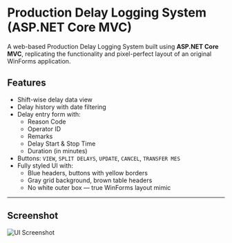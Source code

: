 # Production Delay Logging System (ASP.NET Core MVC)

A web-based Production Delay Logging System built using **ASP.NET Core MVC**, replicating the functionality and pixel-perfect layout of an original WinForms application.

## Features

- Shift-wise delay data view  
- Delay history with date filtering  
- Delay entry form with:
  - Reason Code
  - Operator ID
  - Remarks
  - Delay Start & Stop Time
  - Duration (in minutes)
- Buttons: `VIEW`, `SPLIT DELAYS`, `UPDATE`, `CANCEL`, `TRANSFER MES`
- Fully styled UI with:
  - Blue headers, buttons with yellow borders
  - Gray grid background, brown table headers
  - No white outer box — true WinForms layout mimic

---

## Screenshot

![UI Screenshot]([./Screenshots/production-delay-log-ui.png](https://github.com/Bibhavxx/Delay-Page/blob/main/Screenshot%202025-07-28%20174642.png))


